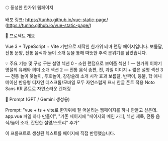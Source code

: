🌕 풍성한 한가위 웹페이지

배포 링크: https://tunho.github.io/vue-static-page/
(https://tunho.github.io/vue-static-page/)



🎯 프로젝트 개요

Vue 3 + TypeScript + Vite 기반으로 제작한 한가위 테마 랜딩 페이지입니다.
보름달, 전통 문양, 전통 음식과 놀이 소개 등을 통해 따뜻한 추석 분위기를 담았습니다.


💡 주요 기능 및 구성
구분	설명
섹션 0 - 소원 랜덤으로 보여줌
섹션 1 — 한가위 이야기	명절의 유래와 의미 소개
섹션 2 — 전통 음식	송편, 전, 과일 이미지 + 짧은 설명
섹션 3 — 전통 놀이	윷놀이, 투호놀이, 강강술래 소개
시각 효과	보름달, 반짝이, 등불, 학 애니메이션
반응형 디자인	데스크톱/모바일 모두 자연스럽게 표시
한글 폰트 적용	Noto Sans KR 폰트로 자연스러운 렌더링

🧠 Prompt (GPT / Gemini 생성용)

Prompt:
"vue + ts + vite로 한가위에 잘 어울리는 웹페이지를 하나 만들고 싶은데. app.vue 파일 하나 만들어",
"기존 페이지에 "페이지의 메인 카피, 섹션 제목, 전통 음식/놀이 소개, 간단한 설명/스토리" 추가"


이 프롬프트로 생성된 텍스트를 페이지에 직접 반영했습니다.
